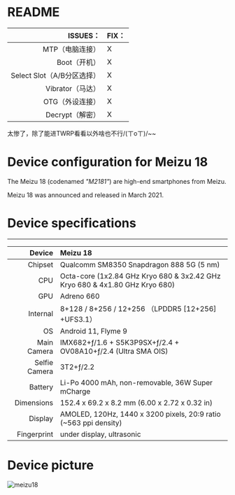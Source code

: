 # README

|                   ISSUES： | FIX： |
| -------------------------: | :---- |
|            MTP（电脑连接） | X     |
|               Boot（开机） | X     |
| Select Slot（A/B分区选择） | X     |
|           Vibrator（马达） | X     |
|            OTG（外设连接） | X     |
|            Decrypt（解密） | X     |

太惨了，除了能进TWRP看看以外啥也不行/(ㄒoㄒ)/~~

# Device configuration for Meizu 18

The Meizu 18 (codenamed *"M2181"*) are high-end smartphones from Meizu.

Meizu 18 was announced and released in March 2021.

# Device specifications

------
|        Device | Meizu 18                                                     |
| ------------: | :----------------------------------------------------------- |
|       Chipset | Qualcomm SM8350 Snapdragon 888 5G (5 nm)                     |
|           CPU | Octa-core (1x2.84 GHz Kryo 680 & 3x2.42 GHz Kryo 680 & 4x1.80 GHz Kryo 680) |
|           GPU | Adreno 660                                                   |
|      Internal | 8+128 / 8+256 / 12+256 （LPDDR5 [12+256] +UFS3.1）           |
|            OS | Android 11, Flyme 9                                          |
|   Main Camera | IMX682+ƒ/1.6 + S5K3P9SX+ƒ/2.4 + OV08A10+ƒ/2.4 (Ultra SMA OIS) |
| Selfie Camera | 3T2+ƒ/2.2                                                    |
|       Battery | Li-Po 4000 mAh, non-removable, 36W Super mCharge             |
|    Dimensions | 152.4 x 69.2 x 8.2 mm (6.00 x 2.72 x 0.32 in)                |
|       Display | AMOLED, 120Hz, 1440 x 3200 pixels, 20:9 ratio (~563 ppi density) |
|   Fingerprint | under display, ultrasonic                                    |

# Device picture

![meizu18](https://fms.res.meizu.com/dms/2021/03/02/8416d882-ce82-4f68-b521-c40ea7b2ebf9.png)
